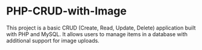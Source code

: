 # PHP-CRUD-with-Image
This project is a basic CRUD (Create, Read, Update, Delete) application built with PHP and MySQL. It allows users to manage items in a database with additional support for image uploads.
